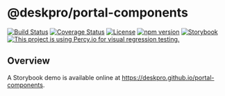 @deskpro/portal-components
=================

[![Build Status](https://travis-ci.com/deskpro/portal-components.svg?branch=master)](https://travis-ci.com/deskpro/portal-components)
[![Coverage Status](https://coveralls.io/repos/github/deskpro/portal-components/badge.svg)](https://coveralls.io/github/deskpro/portal-components)
[![License](https://img.shields.io/badge/License-BSD%203--Clause-blue.svg)](https://github.com/deskpro/portal-components/blob/master/LICENSE)
[![npm version](https://img.shields.io/npm/v/@deskpro/portal-components.svg?style=flat)](https://www.npmjs.com/package/@deskpro/portal-components)
[![Storybook](https://cdn.jsdelivr.net/gh/storybookjs/brand@master/badge/badge-storybook.svg)](https://deskpro.github.io/portal-components)
[![This project is using Percy.io for visual regression testing.](https://percy.io/static/images/percy-badge.svg)](https://percy.io/Deskpro/portal-components)

## Overview

A Storybook demo is available online at https://deskpro.github.io/portal-components.
